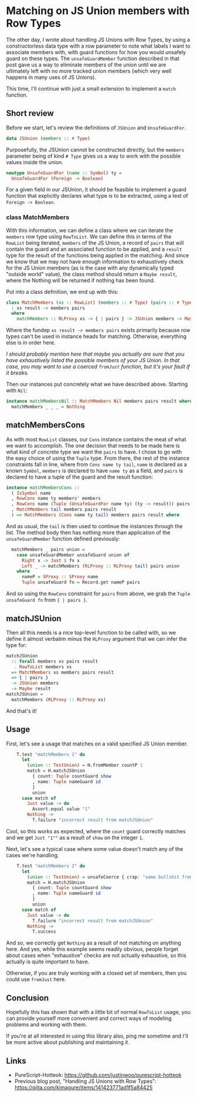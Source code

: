 # Matching on JS Union members with Row Types

The other day, I wrote about handling JS Unions with Row Types, by using a constructorless data type with a row parameter to note what labels I want to associate members with, with guard functions for how you would unsafely guard on these types. The `unsafeGuardMember` function described in that post gave us a way to eliminate members of the union until we are ultimately left with no more tracked union members (which very well happens in many uses of JS Unions).

This time, I'll continue with just a small extension to implement a `match` function.

## Short review

Before we start, let's review the definitions of `JSUnion` and `UnsafeGuardFor`.

```hs
data JSUnion (members :: # Type)
```

Purposefully, the JSUnion cannot be constructed directly, but the `members` parameter being of kind `# Type` gives us a way to work with the possible values inside the union.

```hs
newtype UnsafeGuardFor (name :: Symbol) ty =
  UnsafeGuardFor (Foreign -> Boolean)
```

For a given field in our JSUnion, it should be feasible to implement a guard function that explicitly declares what type is to be extracted, using a test of `Foreign -> Boolean`.

### class MatchMembers

With this information, we can define a class where we can iterate the `members` row type using `RowToList`. We can define this in terms of the `RowList` being iterated, `members` of the JS Union, a record of `pairs` that will contain the guard and an associated function to be applied, and a `result` type for the result of the functions being applied in the matching. And since we know that we may not have enough information to exhaustively check for the JS Union members (as is the case with any dynamically typed "outside world" value), the class method should return a `Maybe result`, where the Nothing will be returned if nothing has been found.

Put into a class definition, we end up with this:

```hs
class MatchMembers (xs :: RowList) (members :: # Type) (pairs :: # Type) result
  | xs result -> members pairs
  where
    matchMembers :: RLProxy xs -> { | pairs } -> JSUnion members -> Maybe result
```

Where the fundep `xs result -> members pairs` exists primarily because row types can't be used in instance heads for matching. Otherwise, everything else is in order here.

*I should probably mention here that maybe you actually are sure that you have exhaustively listed the possible members of your JS Union. In that case, you may want to use a coerced `fromJust` function, but it's your fault if it breaks.*

Then our instances put concretely what we have described above. Starting with `Nil`:

```hs
instance matchMembersNil :: MatchMembers Nil members pairs result where
  matchMembers _ _ _ = Nothing
```

## matchMembersCons

As with most `RowList` classes, our `Cons` instance contains the meat of what we want to accomplish. The one decision that needs to be made here is what kind of concrete type we want the `pairs` to have. I chose to go with the easy choice of using the `Tuple` type. From there, the rest of the instance constraints fall in line, where from `Cons name ty tail`, `name` is declared as a known `Symbol`, `members` is declared to have `name ty` as a field, and `pairs` is declared to have a tuple of the guard and the result function:

```hs
instance matchMembersCons ::
  ( IsSymbol name
  , RowCons name ty members' members
  , RowCons name (Tuple (UnsafeGuardFor name ty) (ty -> result)) pairs' pairs
  , MatchMembers tail members pairs result
  ) => MatchMembers (Cons name ty tail) members pairs result where
```

And as usual, the `tail` is then used to continue the instances through the list. The method body then has nothing more than application of the `unsafeGuardMember` function defined previously:

```hs
  matchMembers _ pairs union =
    case unsafeGuardMember unsafeGuard union of
      Right x -> Just $ fn x
      Left _ -> matchMembers (RLProxy :: RLProxy tail) pairs union
    where
      nameP = SProxy :: SProxy name
      Tuple unsafeGuard fn = Record.get nameP pairs
```

And so using the `RowCons` constraint for `pairs` from above, we grab the `Tuple unsafeGuard fn` from `{ | pairs }`.

## matchJSUnion

Then all this needs is a nice top-level function to be called with, so we define it almost verbatim minus the `RLProxy` argument that we can infer the type for:

```hs
matchJSUnion
  :: forall members xs pairs result
   . RowToList members xs
  => MatchMembers xs members pairs result
  => { | pairs }
  -> JSUnion members
  -> Maybe result
matchJSUnion =
  matchMembers (RLProxy :: RLProxy xs)
```

And that's it!

## Usage

First, let's see a usage that matches on a valid specified JS Union member.

```hs
    T.test "matchMembers 1" do
      let
        (union :: TestUnion) = H.fromMember countP 1
        match = H.matchJSUnion
          { count: Tuple countGuard show
          , name: Tuple nameGuard id
          }
          union
      case match of
        Just value -> do
          Assert.equal value "1"
        Nothing ->
          T.failure "incorrect result from matchJSUnion"
```

Cool, so this works as expected, where the `count` guard correctly matches and we get `Just "1""` as a result of `show` on the integer `1`.

Next, let's see a typical case where some value doesn't match any of the cases we're handling.

```hs
    T.test "matchMembers 2" do
      let
        (union :: TestUnion) = unsafeCoerce { crap: "some bullshit from JS" }
        match = H.matchJSUnion
          { count: Tuple countGuard show
          , name: Tuple nameGuard id
          }
          union
      case match of
        Just value -> do
          T.failure "incorrect result from matchJSUnion"
        Nothing ->
          T.success
```

And so, we correctly get `Nothing` as a result of not matching on anything here. And yes, while this example seems readily obvious, people forget about cases when "exhaustive" checks are not actually exhaustive, so this actually is quite important to have.

Otherwise, if you are truly working with a closed set of members, then you could use `fromJust` here.

## Conclusion

Hopefully this has shown that with a little bit of normal `RowToList` usage, you can provide yourself more convenient and correct ways of modeling problems and working with them.

If you're at all interested in using this library also, ping me sometime and I'll be more active about publishing and maintaining it.

## Links

* PureScript-Hotteok: <https://github.com/justinwoo/purescript-hotteok>
* Previous blog post, "Handling JS Unions with Row Types": <https://qiita.com/kimagure/items/141423771ad1f5a84425>
